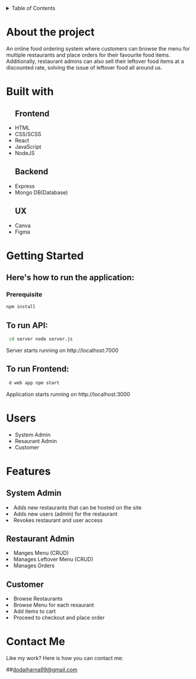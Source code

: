 <details>
<summary>Table of Contents</summary>
<!--All you need is a blank line-->
<ol>
<li>About the project</li>
<li>Built with</li>
<li>Getting Started</li>
<li>Users</li>
<li>Features</li>
<li>Contact Me</li>

</ol>
    
</details>

# About the project
An online food ordering system where customers can browse the menu for multiple restaurants and place orders for their favourite food items. Additionally, restaurant admins can also sell their leftover food items at a discounted rate, solving the issue of leftover food all around us. 


# Built with
<ul>

## Frontend
<li>HTML</li>
<li>CSS/SCSS</li>
<li>React</li>
<li>JavaScript</li>
<li>NodeJS</li>



## Backend
<li>Express</li>
<li>Mongo DB(Database)</li>



## UX
<li>Canva</li>
<li>Figma</li>

</ul>

# Getting Started
## Here's how to run the application:

### Prerequisite
```sh
npm install
```

## To run API: 

  ```sh
   cd server node server.js 
  ```


Server starts running on http://localhost:7000

<h2>To run Frontend:</h2> 

  ```sh
   d web app npm start
  ```


Application starts running on http://localhost:3000
</ul>



# Users
<ul>
<li>System Admin</li>
<li>Resaurant Admin</li>
<li>Customer</li>
</ul>

# Features

## System Admin 
<li>Adds new restaurants that can be hosted on the site</li>
<li>Adds new users (admin) for the restaurant</li>
<li>Revokes restaurant and user access </li>

## Restaurant Admin 
<li>Manges Menu (CRUD) </li>
<li>Manages Leftover Menu (CRUD)</li>
<li>Manages Orders </li>

## Customer
<li>Browse Restaurants</li>
<li>Browse Menu for each resaurant</li>
<li>Add items to cart</li>
<li>Proceed to checkout and place order</li>

# Contact Me

Like my work? Here is how you can contact me:

##dodajharna99@gmail.com
